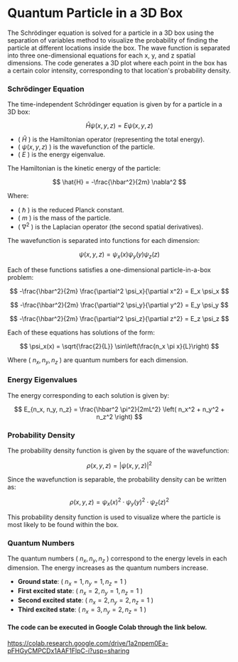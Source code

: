 # Quantum Particle in a 3D Box

The Schrödinger equation is solved for a particle in a 3D box using the separation of variables method to visualize the probability of finding the particle at different locations inside the box. 
The wave function is separated into three one-dimensional equations for each x, y, and z spatial dimensions.
The code generates a 3D plot where each point in the box has a certain color intensity, corresponding to that location's probability density.

### **Schrödinger Equation**

The time-independent Schrödinger equation is given by for a particle in a 3D box:

$$
\hat{H} \psi(x, y, z) = E \psi(x, y, z)
$$

-  \( $\hat{H}$ \) is the Hamiltonian operator (representing the total energy).
-  \( $\psi(x, y, z)$ \) is the wavefunction of the particle.
-  \( $E$ \) is the energy eigenvalue.


The Hamiltonian is the kinetic energy of the particle:

$$
\hat{H} = -\frac{\hbar^2}{2m} \nabla^2
$$

Where:

- \( $\hbar$ \) is the reduced Planck constant.
- \( $m$ \) is the mass of the particle.
- \( $\nabla^2$ \) is the Laplacian operator (the second spatial derivatives).



The wavefunction is separated into functions for each dimension:

$$
\psi(x, y, z) = \psi_x(x) \psi_y(y) \psi_z(z)
$$

Each of these functions satisfies a one-dimensional particle-in-a-box problem:

$$
-\frac{\hbar^2}{2m} \frac{\partial^2 \psi_x}{\partial x^2} = E_x \psi_x
$$

$$
-\frac{\hbar^2}{2m} \frac{\partial^2 \psi_y}{\partial y^2} = E_y \psi_y
$$

$$
-\frac{\hbar^2}{2m} \frac{\partial^2 \psi_z}{\partial z^2} = E_z \psi_z
$$

Each of these equations has solutions of the form:

$$
\psi_x(x) = \sqrt{\frac{2}{L}} \sin\left(\frac{n_x \pi x}{L}\right)
$$

Where \( $n_x, n_y, n_z$ \) are quantum numbers for each dimension.


### **Energy Eigenvalues**

The energy corresponding to each solution is given by:

$$
E_{n_x, n_y, n_z} = \frac{\hbar^2 \pi^2}{2mL^2} \left( n_x^2 + n_y^2 + n_z^2 \right)
$$

### **Probability Density**

The probability density function is given by the square of the wavefunction:

$$
\rho(x, y, z) = |\psi(x, y, z)|^2
$$

Since the wavefunction is separable, the probability density can be written as:

$$
\rho(x, y, z) = \psi_x(x)^2 \cdot \psi_y(y)^2 \cdot \psi_z(z)^2
$$

This probability density function is used to visualize where the particle is most likely to be found within the box.

### **Quantum Numbers**

The quantum numbers \( $n_x, n_y, n_z$ \) correspond to the energy levels in each dimension. The energy increases as the quantum numbers increase.

- **Ground state**: \( $n_x = 1, n_y = 1, n_z = 1$ \)
- **First excited state**: \( $n_x = 2, n_y = 1, n_z = 1$ \)
- **Second excited state**: \( $n_x = 2, n_y = 2, n_z = 1$ \)
- **Third excited state**: \( $n_x = 3, n_y = 2, n_z = 1$ \)


#### **The code can be executed in Google Colab through the link below.**

https://colab.research.google.com/drive/1a2npem0Ea-pFHGyCMPCDx1AAF1FlpC-i?usp=sharing
